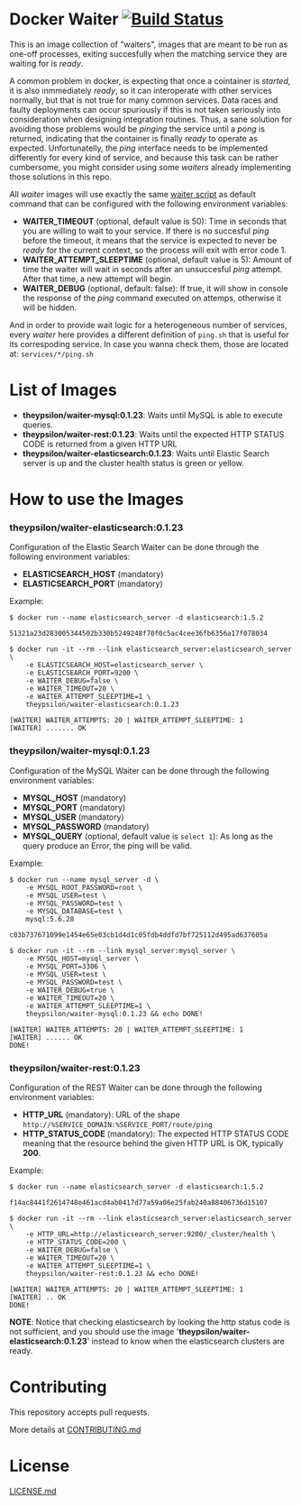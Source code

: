 # Docker Waiter [![Build Status](https://travis-ci.org/theypsilon/docker-waiter.svg?branch=latest)](https://travis-ci.org/theypsilon/docker-waiter)

This is an image collection of "waiters", images that are meant to be run as one-off processes, exiting succesfully when the matching service they are waiting for is *ready*.

A common problem in docker, is expecting that once a cointainer is *started*, it is also inmmediately *ready*, so it can interoperate with other services normally, but that is not true for many common services. Data races and faulty deployments can occur spuriously if this is not taken seriously into consideration when designing integration routines. Thus, a sane solution for avoiding those problems would be *pinging* the service until a *pong* is returned, indicating that the container is finally *ready* to operate as expected. Unfortunatelly, the *ping* interface needs to be implemented differently for every kind of service, and because this task can be rather cumbersome, you might consider using some *waiters* already implementing those solutions in this repo.

All *waiter* images will use exactly the same [waiter script](waiter/waiter.sh) as default command that can be configured with the following environment variables:

* **WAITER_TIMEOUT** (optional, default value is 50): Time in seconds that you are willing to wait to your service. If there is no succesful *ping* before the timeout, it means that the service is expected to never be *ready* for the current context, so the process will exit with error code 1.
* **WAITER_ATTEMPT_SLEEPTIME** (optional, default value is 5): Amount of time the waiter will wait in seconds after an unsuccesful *ping* attempt. After that time, a new attempt will begin.
* **WAITER_DEBUG** (optional, default: false): If true, it will show in console the response of the *ping* command executed on attemps, otherwise it will be hidden.

And in order to provide wait logic for a heterogeneous number of services, every *waiter* here provides a different definition of `ping.sh` that is useful for its correspoding service. In case you wanna check them, those are located at: `services/*/ping.sh`

# List of Images

* **theypsilon/waiter-mysql:0.1.23**: Waits until MySQL is able to execute queries.
* **theypsilon/waiter-rest:0.1.23**: Waits until the expected HTTP STATUS CODE is returned from a given HTTP URL
* **theypsilon/waiter-elasticsearch:0.1.23**: Waits until Elastic Search server is up and the cluster health status is green or yellow.

# How to use the Images

### theypsilon/waiter-elasticsearch:0.1.23

Configuration of the Elastic Search Waiter can be done through the following environment variables:

* **ELASTICSEARCH_HOST** (mandatory)
* **ELASTICSEARCH_PORT** (mandatory)

Example:
```
$ docker run --name elasticsearch_server -d elasticsearch:1.5.2

51321a23d283005344502b330b5249248f70f0c5ac4cee36fb6356a17f078034

$ docker run -it --rm --link elasticsearch_server:elasticsearch_server \
	-e ELASTICSEARCH_HOST=elasticsearch_server \
	-e ELASTICSEARCH_PORT=9200 \
	-e WAITER_DEBUG=false \
	-e WAITER_TIMEOUT=20 \
	-e WAITER_ATTEMPT_SLEEPTIME=1 \
	theypsilon/waiter-elasticsearch:0.1.23

[WAITER] WAITER_ATTEMPTS: 20 | WAITER_ATTEMPT_SLEEPTIME: 1
[WAITER] ....... OK
```


### theypsilon/waiter-mysql:0.1.23

Configuration of the MySQL Waiter can be done through the following environment variables:

* **MYSQL_HOST** (mandatory)
* **MYSQL_PORT** (mandatory)
* **MYSQL_USER** (mandatory)
* **MYSQL_PASSWORD** (mandatory)
* **MYSQL_QUERY** (optional, default value is `select 1`): As long as the query produce an Error, the ping will be valid.

Example:
```
$ docker run --name mysql_server -d \
	-e MYSQL_ROOT_PASSWORD=root \
	-e MYSQL_USER=test \
	-e MYSQL_PASSWORD=test \
	-e MYSQL_DATABASE=test \
	mysql:5.6.28

c03b737671099e1454e65e03cb1d4d1c05fdb4ddfd7bf725112d495ad637605a

$ docker run -it --rm --link mysql_server:mysql_server \
	-e MYSQL_HOST=mysql_server \
	-e MYSQL_PORT=3306 \
	-e MYSQL_USER=test \
	-e MYSQL_PASSWORD=test \
	-e WAITER_DEBUG=true \
	-e WAITER_TIMEOUT=20 \
	-e WAITER_ATTEMPT_SLEEPTIME=1 \
	theypsilon/waiter-mysql:0.1.23 && echo DONE!

[WAITER] WAITER_ATTEMPTS: 20 | WAITER_ATTEMPT_SLEEPTIME: 1
[WAITER] ...... OK
DONE!
```


### theypsilon/waiter-rest:0.1.23

Configuration of the REST Waiter can be done through the following environment variables:

* **HTTP_URL** (mandatory): URL of the shape `http://%SERVICE_DOMAIN:%SERVICE_PORT/route/ping`
* **HTTP_STATUS_CODE** (mandatory): The expected HTTP STATUS CODE meaning that the resource behind the given HTTP URL is OK, typically **200**.

Example:
```
$ docker run --name elasticsearch_server -d elasticsearch:1.5.2

f14ac8441f2614748e461acd4ab0417d77a59a06e25fab240a88406736d15107

$ docker run -it --rm --link elasticsearch_server:elasticsearch_server \
	-e HTTP_URL=http://elasticsearch_server:9200/_cluster/health \
	-e HTTP_STATUS_CODE=200 \
	-e WAITER_DEBUG=false \
	-e WAITER_TIMEOUT=20 \
	-e WAITER_ATTEMPT_SLEEPTIME=1 \
	theypsilon/waiter-rest:0.1.23 && echo DONE!

[WAITER] WAITER_ATTEMPTS: 20 | WAITER_ATTEMPT_SLEEPTIME: 1
[WAITER] .. OK
DONE!
```

**NOTE**: Notice that checking elasticsearch by looking the http status code is not sufficient, and you should use the image '**theypsilon/waiter-elasticsearch:0.1.23**' instead to know when the elasticsearch clusters are ready.

# Contributing

This repository accepts pull requests.

More details at [CONTRIBUTING.md](CONTRIBUTING.md)

# License

[LICENSE.md](LICENSE.md)
